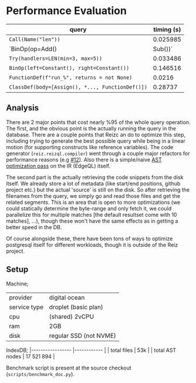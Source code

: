 # Performance Evaluation

| query                                            | timing (s) |
| ------------------------------------------------ | ---------- |
| `Call(Name("len"))`                              | 0.025985   |
| \`BinOp(op=Add()                                 | Sub())\`   |
| `Try(handlers=LEN(min=3, max=5))`                | 0.033486   |
| `BinOp(left=Constant(), right=Constant())`       | 0.146516   |
| `FunctionDef(f"run_%", returns = not None)`      | 0.0216     |
| `ClassDef(body=[Assign(), *..., FunctionDef()])` | 0.28737    |

## Analysis

There are 2 major points that cost nearly %95 of the whole query operation. The first,
and the obvious point is the actually running the query in the database. There are a couple
points that Reizc an do to optimize this step, including trying to generate the best
possible query while being in a linear motion (for supporting constructs like reference
variables). The code generator (`reiz.reizql.compiler`) went through a couple major
refactors for performance reasons (e.g [#12](https://github.com/reizio/reiz.io/pull/12)).
Also there is a simple/naive [AST optimization pass](https://github.com/reizio/reiz.io/blob/cff3cc6eaad532ac1a956c1f7c7a58d97ea00e4b/reiz/ir/backends/edgeql.py#L461-L513) on
the IR (EdgeQL) itself.

The second part is the actually retrieving the code snippets from the disk itself. We
already store a lot of metadata (like start/end positions, github project etc.) but
the actual 'source' is still on the disk. So after retrieving the filenames from the
query, we simply go and read those files and get the related segments. This is an area
that is open to more optimizations (we could statically determine the byte-range and
only fetch it, we could parallelize this for multiple matches \[the default resultset
come with 10 matches\], ...), though these won't have the same effects as in getting
a better speed in the DB.

Of course alongside these, there have been tons of ways to optimize postgresql itself
for different workloads, though it is outside of the Reiz project.

## Setup

Machine;

|              |                        |
| ------------ | ---------------------- |
| provider     | digital ocean          |
| service type | droplet (basic plan)   |
| cpu          | (shared) 2vCPU         |
| ram          | 2GB                    |
| disk         | regular SSD (not NVME) |

IndexDB;
|-----------------	|------------	|
| total files     	| 53k        	|
| total AST nodes 	| 17 521 894 	|

Benchmark script is present at the source checkout (`scripts/benchmark_doc.py`).
